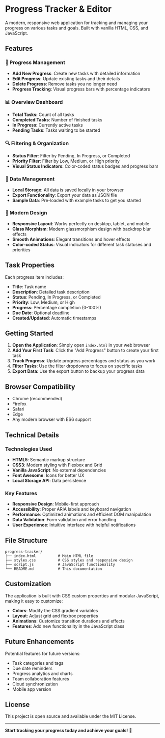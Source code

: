 # Progress Tracker & Editor

A modern, responsive web application for tracking and managing your progress on various tasks and goals. Built with vanilla HTML, CSS, and JavaScript.

## Features

### 🎯 Progress Management
- **Add New Progress**: Create new tasks with detailed information
- **Edit Progress**: Update existing tasks and their details
- **Delete Progress**: Remove tasks you no longer need
- **Progress Tracking**: Visual progress bars with percentage indicators

### 📊 Overview Dashboard
- **Total Tasks**: Count of all tasks
- **Completed Tasks**: Number of finished tasks
- **In Progress**: Currently active tasks
- **Pending Tasks**: Tasks waiting to be started

### 🔍 Filtering & Organization
- **Status Filter**: Filter by Pending, In Progress, or Completed
- **Priority Filter**: Filter by Low, Medium, or High priority
- **Visual Status Indicators**: Color-coded status badges and progress bars

### 💾 Data Management
- **Local Storage**: All data is saved locally in your browser
- **Export Functionality**: Export your data as JSON file
- **Sample Data**: Pre-loaded with example tasks to get you started

### 🎨 Modern Design
- **Responsive Layout**: Works perfectly on desktop, tablet, and mobile
- **Glass Morphism**: Modern glassmorphism design with backdrop blur effects
- **Smooth Animations**: Elegant transitions and hover effects
- **Color-coded Status**: Visual indicators for different task statuses and priorities

## Task Properties

Each progress item includes:
- **Title**: Task name
- **Description**: Detailed task description
- **Status**: Pending, In Progress, or Completed
- **Priority**: Low, Medium, or High
- **Progress**: Percentage completion (0-100%)
- **Due Date**: Optional deadline
- **Created/Updated**: Automatic timestamps

## Getting Started

1. **Open the Application**: Simply open `index.html` in your web browser
2. **Add Your First Task**: Click the "Add Progress" button to create your first task
3. **Track Progress**: Update progress percentages and status as you work
4. **Filter Tasks**: Use the filter dropdowns to focus on specific tasks
5. **Export Data**: Use the export button to backup your progress data

## Browser Compatibility

- Chrome (recommended)
- Firefox
- Safari
- Edge
- Any modern browser with ES6 support

## Technical Details

### Technologies Used
- **HTML5**: Semantic markup structure
- **CSS3**: Modern styling with Flexbox and Grid
- **Vanilla JavaScript**: No external dependencies
- **Font Awesome**: Icons for better UX
- **Local Storage API**: Data persistence

### Key Features
- **Responsive Design**: Mobile-first approach
- **Accessibility**: Proper ARIA labels and keyboard navigation
- **Performance**: Optimized animations and efficient DOM manipulation
- **Data Validation**: Form validation and error handling
- **User Experience**: Intuitive interface with helpful notifications

## File Structure

```
progress-tracker/
├── index.html          # Main HTML file
├── styles.css          # CSS styles and responsive design
├── script.js           # JavaScript functionality
└── README.md           # This documentation
```

## Customization

The application is built with CSS custom properties and modular JavaScript, making it easy to customize:

- **Colors**: Modify the CSS gradient variables
- **Layout**: Adjust grid and flexbox properties
- **Animations**: Customize transition durations and effects
- **Features**: Add new functionality in the JavaScript class

## Future Enhancements

Potential features for future versions:
- Task categories and tags
- Due date reminders
- Progress analytics and charts
- Team collaboration features
- Cloud synchronization
- Mobile app version

## License

This project is open source and available under the MIT License.

---

**Start tracking your progress today and achieve your goals!** 🚀

